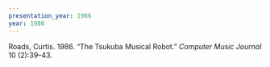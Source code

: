 ```yaml
---
presentation_year: 1986
year: 1986
---
```


Roads, Curtis. 1986. “The Tsukuba Musical Robot.” <i>Computer Music Journal</i> 10 (2):39–43.